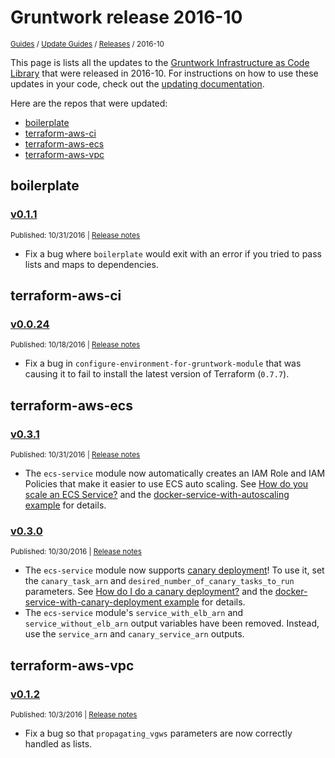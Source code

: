 
# Gruntwork release 2016-10

<p style={{marginTop: "-25px"}}><small><a href="/guides">Guides</a> / <a href="/guides/stay-up-to-date">Update Guides</a> / <a href="/guides/stay-up-to-date/releases">Releases</a> / 2016-10</small></p>

This page is lists all the updates to the [Gruntwork Infrastructure as Code 
Library](https://gruntwork.io/infrastructure-as-code-library/) that were released in 2016-10. For instructions 
on how to use these updates in your code, check out the [updating 
documentation](/guides/working-with-code/using-modules#updating).

Here are the repos that were updated:

- [boilerplate](#boilerplate)
- [terraform-aws-ci](#terraform-aws-ci)
- [terraform-aws-ecs](#terraform-aws-ecs)
- [terraform-aws-vpc](#terraform-aws-vpc)


## boilerplate


### [v0.1.1](https://github.com/gruntwork-io/boilerplate/releases/tag/v0.1.1)

<p style={{marginTop: "-20px", marginBottom: "10px"}}>
  <small>Published: 10/31/2016 | <a href="https://github.com/gruntwork-io/boilerplate/releases/tag/v0.1.1">Release notes</a></small>
</p>

<div style={{"overflow":"hidden","textOverflow":"ellipsis","display":"-webkit-box","WebkitLineClamp":10,"lineClamp":10,"WebkitBoxOrient":"vertical"}}>

  - Fix a bug where `boilerplate` would exit with an error if you tried to pass lists and maps to dependencies.


</div>



## terraform-aws-ci


### [v0.0.24](https://github.com/gruntwork-io/terraform-aws-ci/releases/tag/v0.0.24)

<p style={{marginTop: "-20px", marginBottom: "10px"}}>
  <small>Published: 10/18/2016 | <a href="https://github.com/gruntwork-io/terraform-aws-ci/releases/tag/v0.0.24">Release notes</a></small>
</p>

<div style={{"overflow":"hidden","textOverflow":"ellipsis","display":"-webkit-box","WebkitLineClamp":10,"lineClamp":10,"WebkitBoxOrient":"vertical"}}>

  - Fix a bug in `configure-environment-for-gruntwork-module` that was causing it to fail to install the latest version of Terraform (`0.7.7`).


</div>



## terraform-aws-ecs


### [v0.3.1](https://github.com/gruntwork-io/terraform-aws-ecs/releases/tag/v0.3.1)

<p style={{marginTop: "-20px", marginBottom: "10px"}}>
  <small>Published: 10/31/2016 | <a href="https://github.com/gruntwork-io/terraform-aws-ecs/releases/tag/v0.3.1">Release notes</a></small>
</p>

<div style={{"overflow":"hidden","textOverflow":"ellipsis","display":"-webkit-box","WebkitLineClamp":10,"lineClamp":10,"WebkitBoxOrient":"vertical"}}>

  - The `ecs-service` module now automatically creates an IAM Role and IAM Policies that make it easier to use ECS auto scaling. See [How do you scale an ECS Service?](https://github.com/gruntwork-io/module-ecs/tree/master/modules/ecs-service#how-do-you-scale-an-ecs-service) and the [docker-service-with-autoscaling example](https://github.com/gruntwork-io/module-ecs/tree/master/examples/docker-service-with-autoscaling) for details.


</div>


### [v0.3.0](https://github.com/gruntwork-io/terraform-aws-ecs/releases/tag/v0.3.0)

<p style={{marginTop: "-20px", marginBottom: "10px"}}>
  <small>Published: 10/30/2016 | <a href="https://github.com/gruntwork-io/terraform-aws-ecs/releases/tag/v0.3.0">Release notes</a></small>
</p>

<div style={{"overflow":"hidden","textOverflow":"ellipsis","display":"-webkit-box","WebkitLineClamp":10,"lineClamp":10,"WebkitBoxOrient":"vertical"}}>

  - The `ecs-service` module now supports [canary deployment](http://martinfowler.com/bliki/CanaryRelease.html)! To use it, set the `canary_task_arn`  and `desired_number_of_canary_tasks_to_run` parameters. See [How do I do a canary deployment?](https://github.com/gruntwork-io/module-ecs/tree/master/modules/ecs-service#how-do-i-do-a-canary-deployment) and the [docker-service-with-canary-deployment example](https://github.com/gruntwork-io/module-ecs/tree/master/examples/docker-service-with-canary-deployment) for details.
- The `ecs-service` module&apos;s `service_with_elb_arn` and `service_without_elb_arn` output variables have been removed. Instead, use the `service_arn` and `canary_service_arn` outputs.


</div>



## terraform-aws-vpc


### [v0.1.2](https://github.com/gruntwork-io/terraform-aws-vpc/releases/tag/v0.1.2)

<p style={{marginTop: "-20px", marginBottom: "10px"}}>
  <small>Published: 10/3/2016 | <a href="https://github.com/gruntwork-io/terraform-aws-vpc/releases/tag/v0.1.2">Release notes</a></small>
</p>

<div style={{"overflow":"hidden","textOverflow":"ellipsis","display":"-webkit-box","WebkitLineClamp":10,"lineClamp":10,"WebkitBoxOrient":"vertical"}}>

  - Fix a bug so that `propagating_vgws` parameters are now correctly handled as lists.


</div>




<!-- ##DOCS-SOURCER-START
{
  "sourcePlugin": "releases",
  "hash": "2751fc58bc5f89373f2b923bc2c1b8cb"
}
##DOCS-SOURCER-END -->
